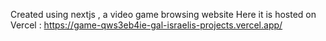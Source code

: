 Created using nextjs , a video game browsing website
Here it is hosted on Vercel : https://game-qws3eb4ie-gal-israelis-projects.vercel.app/
